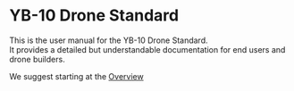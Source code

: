 # YB-10 Drone Standard
This is the user manual for the YB-10 Drone Standard.  
It provides a detailed but understandable documentation for end users and drone builders.

We suggest starting at the [Overview](./Overview.md)

